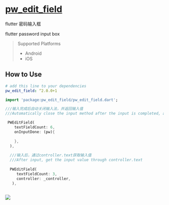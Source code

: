 # [pw_edit_field](https://github.com/lisen87/pw_edit_field)

flutter 密码输入框

flutter password input box

> Supported  Platforms
> * Android
> * iOS

## How to Use

```yaml
# add this line to your dependencies
pw_edit_field: ^2.0.0+1
```

```dart
import 'package:pw_edit_field/pw_edit_field.dart';
```

```dart
///输入完成后自动关闭输入法，并返回输入值
///Automatically close the input method after the input is completed, and return the input value

 PWEditField(
    textFieldCount: 6,
    onInputDone: (pw){
      
    },
  ),
  
  ///输入后，通过controller.text获取输入值
  ///After input, get the input value through controller.text
  
  PWEditField(
     textFieldCount: 3,
     controller: _controller,
   ),
  
```
![](https://github.com/lisen87/pw_edit_field/blob/master/screenshots/screenshot_001.png)
